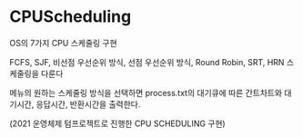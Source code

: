 # CPUScheduling
OS의 7가지 CPU 스케줄링 구현

FCFS, SJF, 비선점 우선순위 방식, 선점 우선순위 방식, Round Robin, SRT, HRN 스케줄링을 다룬다

메뉴의 원하는 스케줄링 방식을 선택하면 process.txt의 대기큐에 따른 간트차트와 대기시간, 응답시간, 반환시간을 출력한다.

(2021 운영체제 텀프로젝트로 진행한 CPU SCHEDULING 구현)
